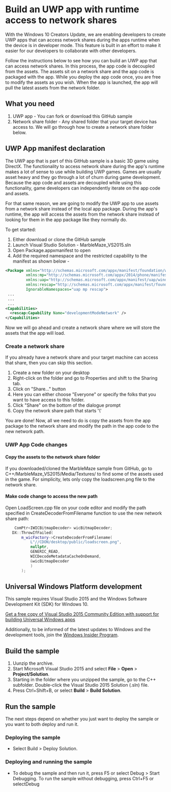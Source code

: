 
# Build an UWP app with runtime access to network shares

With the Windows 10 Creators Update, we are enabling developers to create UWP apps that can access network shares during the apps runtime when the device is in developer mode. This feature is built in an effort to make it easier for our developers to collaborate with other developers. 

Follow the instructions below to see how you can build an UWP app that can access network shares. In this process, the app code is decoupled from the assets. The assets sit on a network share and the app code is packaged with the app. While you deploy the app code once, you are free to modify the assets as you wish. When the app is launched, the app will pull the latest assets from the network folder. 

## What you need
1. UWP app - You can fork or download this GitHub sample 
2. Network share folder - Any shared folder that your target device has access to. We will go through how to create a network share folder below. 

## UWP App manifest declaration 

The UWP app that is part of this GitHub sample is a basic 3D game using DirectX. The functionality to access network share during the app's runtime makes a lot of sense to use while building UWP games. Games are usually asset heavy and they go through a lot of churn during game development. Because the app code and assets are decoupled while using this functionality, game developers can independently iterate on the app code and assets. 

For that same reason, we are going to modify the UWP app to use assets from a network share instead of the local app package. During the app's runtime, the app will access the assets from the network share instead of looking for them in the app package like they normally do. 

To get started:
1. Either download or clone the GitHub sample
2. Launch Visual Studio Solution - MarbleMaze_VS2015.sln
3. Open Package.appxmanifest to open
4. Add the required namespace and the restricted capability to the manifest as shown below - 
```xml
<Package xmlns="http://schemas.microsoft.com/appx/manifest/foundation/windows10" 
         xmlns:mp="http://schemas.microsoft.com/appx/2014/phone/manifest" 
         xmlns:uap="http://schemas.microsoft.com/appx/manifest/uap/windows10" 
         xmlns:rescap="http://schemas.microsoft.com/appx/manifest/foundation/windows10/restrictedcapabilities" 
         IgnorableNamespaces="uap mp rescap">
 ...
 ...
 ...
<Capabilities>
  <rescap:Capability Name="developmentModeNetwork" />
</Capabilities>
```

Now we will go ahead and create a network share where we will store the assets that the app will load. 

### Create a network share 

If you already have a network share and your target machine can access that share, then you can skip this section. 

1. Create a new folder on your desktop 
2. Right-click on the folder and go to Properties and shift to the Sharing tab. 
3. Click on "Share..." button
4. Here you can either choose "Everyone" or specify the folks that you want to have access to this folder.
5. Click "Share" on the bottom of the dialogue prompt
6. Copy the network share path that starts '\\\'

You are done! Now, all we need to do is copy the assets from the app package to the network share and modify the path in the app code to the new network path. 

### UWP App Code changes

#### Copy the assets to the network share folder

If you downloaded/cloned the MarbleMaze sample from GitHub, go to C++/MarbleMaze_VS2015/Media/Textures/ to find some of the assets used in the game. For simplicity, lets only copy the loadscreen.png file to the network share. 

#### Make code change to access the new path 

Open LoadScreen.cpp file on your code editor and modify the path specified in CreateDecoderFromFilename function to use the new network share path: 
 ``` cpp
     ComPtr<IWICBitmapDecoder> wicBitmapDecoder;
    DX::ThrowIfFailed(
        m_wicFactory->CreateDecoderFromFilename(
            L"//CDON/desktop/public/loadscreen.png",
            nullptr,
            GENERIC_READ,
            WICDecodeMetadataCacheOnDemand,
            &wicBitmapDecoder
            )
        );
```

## Universal Windows Platform development

This sample requires Visual Studio 2015 and the Windows Software Development Kit (SDK) for Windows 10. 

[Get a free copy of Visual Studio 2015 Community Edition with support for building Universal Windows apps](http://go.microsoft.com/fwlink/?LinkID=280676)

Additionally, to be informed of the latest updates to Windows and the development tools, join the [Windows Insider Program](https://insider.windows.com/ "Become a Windows Insider").

## Build the sample

1. Uunzip the archive.
2. Start Microsoft Visual Studio 2015 and select **File** \> **Open** \> **Project/Solution**.
3. Starting in the folder where you unzipped the sample, go to the C++ subfolder. Double-click the Visual Studio 2015 Solution (.sln) file.
4. Press Ctrl+Shift+B, or select **Build** \> **Build Solution**.

## Run the sample

The next steps depend on whether you just want to deploy the sample or you want to both deploy and run it.

### Deploying the sample

- Select Build > Deploy Solution. 

### Deploying and running the sample

- To debug the sample and then run it, press F5 or select Debug >  Start Debugging. To run the sample without debugging, press Ctrl+F5 or selectDebug 
